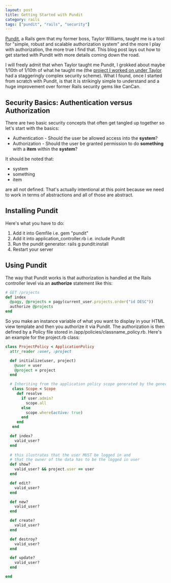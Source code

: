 ```yaml
---
layout: post
title: Getting Started with Pundit
category: rails
tags: ["pundit", "rails", "security"]
---
```



[Pundit](https://github.com/varvet/pundit), a Rails gem that my former boss, Taylor Williams, taught me is a tool for "simple, robust and scalable authorization system" and the more I play with authorization, the more true I find that.  This blog post lays out how to get started with Pundit with more details coming down the road.

I will freely admit that when Taylor taught me Pundit, I grokked about maybe 1/10th of 1/10th of what he taught me (the [project I worked on under Taylor](https://www.seaseducation.com/attain-info/) had a staggeringly complex security scheme).  What I found, once I started from scratch with Pundit, is that it is strikingly simple to understand and a huge improvement over former Rails security gems like CanCan.

## Security Basics: Authentication versus Authorization

There are two basic security concepts that often get tangled up together so let's start with the basics:

* Authentication - Should the user be allowed access into the **system**?
* Authorization - Should the user be granted permission to do **something** with a **item** within the **system**?

It should be noted that:

* system
* something
* item

are all not defined.  That's actually intentional at this point because we need to work in terms of abstractions and all of those are abstract.

## Installing Pundit

Here's what you have to do:

1. Add it into Gemfile i.e. gem "pundit"
2. Add it into application_controller.rb i.e. include Pundit
3. Run the pundit generator: rails g pundit:install
4. Restart your server

## Using Pundit

The way that Pundit works is that authorization is handled at the Rails controller level via an **authorize** statement like this:

```ruby
# GET /projects
def index
  @pagy, @projects = pagy(current_user.projects.order("id DESC"))
  authorize @projects
end
```

So you make an instance variable of what you want to display in your HTML view template and then you authorize it via Pundit.  The authorization is then defined by a Policy file stored in /app/policies/classname_policy.rb.  Here's an example for the project.rb class:

```ruby
class ProjectPolicy < ApplicationPolicy
  attr_reader :user, :project

  def initialize(user, project)
    @user = user
    @project = project
  end

  # Inheriting from the application policy scope generated by the generator
   class Scope < Scope
     def resolve
       if user.admin?
         scope.all
       else
         scope.where(active: true)
       end
     end
   end

  def index?
    valid_user?
  end
  
  # this ilustrates that the user MUST be logged in and 
  # that the owner of the data has to be the logged in user
  def show?
    valid_user? && project.user == user
  end

  def edit?
    valid_user?
  end

  def new?
    valid_user?
  end

  def create?
    valid_user?
  end

  def destroy?
    valid_user?
  end

  def update?
    valid_user?
  end

end
```